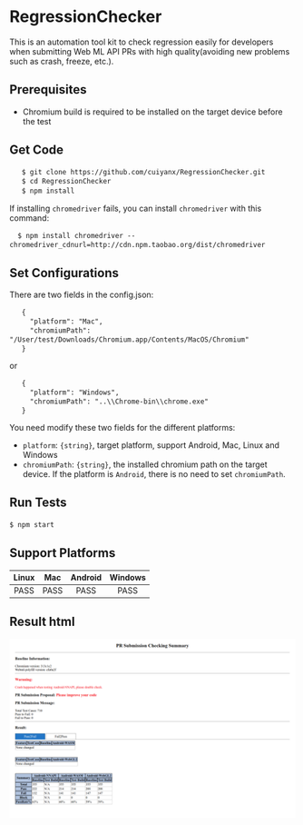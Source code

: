 # RegressionChecker
This is an automation tool kit to check regression easily for developers when submitting Web ML API PRs with high quality(avoiding new problems such as crash, freeze, etc.). 

## Prerequisites
* Chromium build is required to be installed on the target device before the test

## Get Code
```sh
   $ git clone https://github.com/cuiyanx/RegressionChecker.git
   $ cd RegressionChecker
   $ npm install
```
   If installing `chromedriver` fails, you can install `chromedriver` with this command:

      $ npm install chromedriver --chromedriver_cdnurl=http://cdn.npm.taobao.org/dist/chromedriver

## Set Configurations
   There are two fields in the config.json:
```
   {
     "platform": "Mac",
     "chromiumPath": "/User/test/Downloads/Chromium.app/Contents/MacOS/Chromium"
   }
```
   or
```
   {
     "platform": "Windows",
     "chromiumPath": "..\\Chrome-bin\\chrome.exe"
   }
```
   You need modify these two fields for the different platforms:
   + `platform`: `{string}`, target platform, support Android, Mac, Linux and Windows
   + `chromiumPath`: `{string}`, the installed chromium path on the target device. If the platform is `Android`, there is no need to set `chromiumPath`.

## Run Tests

```sh
$ npm start
```

## Support Platforms

|  Linux  |   Mac   |  Android  |  Windows  |
|  :---:  |  :---:  |   :---:   |   :---:   |
|  PASS   |   PASS  |    PASS   |    PASS   |

## Result html

![result-html](./baseline/result-html.png)
